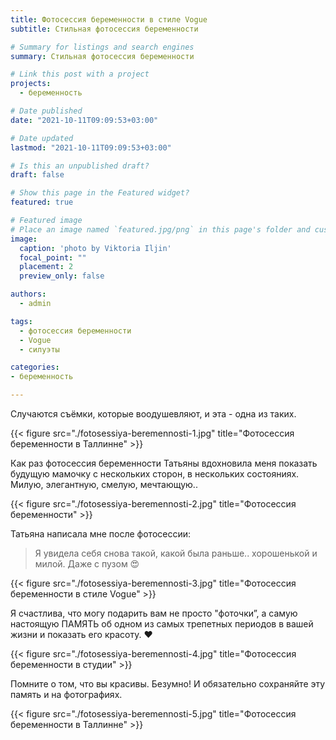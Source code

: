 ```yaml
---
title: Фотосессия беременности в стиле Vogue
subtitle: Стильная фотосессия беременности

# Summary for listings and search engines
summary: Стильная фотосессия беременности

# Link this post with a project
projects: 
  - беременность

# Date published
date: "2021-10-11T09:09:53+03:00"

# Date updated
lastmod: "2021-10-11T09:09:53+03:00"

# Is this an unpublished draft?
draft: false

# Show this page in the Featured widget?
featured: true

# Featured image
# Place an image named `featured.jpg/png` in this page's folder and customize its options here.
image:
  caption: 'photo by Viktoria Iljin'
  focal_point: ""
  placement: 2
  preview_only: false

authors:
  - admin

tags:
  - фотосессия беременности
  - Vogue
  - силуэты

categories:
- беременность

---
```

Случаются съёмки, которые воодушевляют, и эта - одна из таких.

{{< figure src="./fotosessiya-beremennosti-1.jpg" title="Фотосессия беременности в Таллинне" >}}

Как раз фотосессия беременности Татьяны вдохновила меня показать будущую мамочку с нескольких сторон, в нескольких состояниях. Милую, элегантную, смелую, мечтающую..

{{< figure src="./fotosessiya-beremennosti-2.jpg" title="Фотосессия беременности" >}}

Татьяна написала мне после фотосессии:

> Я увидела себя снова такой, какой была раньше.. хорошенькой и милой. Даже с пузом 😍

{{< figure src="./fotosessiya-beremennosti-3.jpg" title="Фотосессия беременности в стиле Vogue" >}}

Я счастлива, что могу подарить вам не просто "фоточки”, а самую настоящую ПАМЯТЬ об одном из самых трепетных периодов в вашей жизни и показать его красоту. ♥️

{{< figure src="./fotosessiya-beremennosti-4.jpg" title="Фотосессия беременности в студии" >}}

Помните о том, что вы красивы. Безумно! И обязательно сохраняйте эту память и на фотографиях. 

{{< figure src="./fotosessiya-beremennosti-5.jpg" title="Фотосессия беременности в Таллинне" >}}